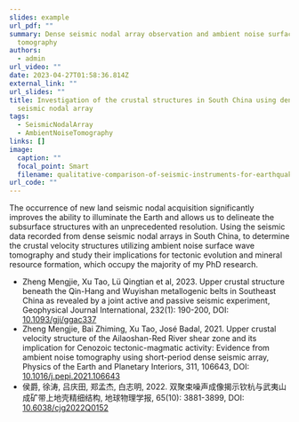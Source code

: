 ```yaml
---
slides: example
url_pdf: ""
summary: D﻿ense seismic nodal array observation and ambient noise surface wave
  tomography
authors:
  - admin
url_video: ""
date: 2023-04-27T01:58:36.814Z
external_link: ""
url_slides: ""
title: Investigation of the crustal structures in South China using dense
  seismic nodal array
tags:
  - SeismicNodalArray
  - AmbientNoiseTomography
links: []
image:
  caption: ""
  focal_point: Smart
  filename: qualitative-comparison-of-seismic-instruments-for-earthquake-rapid-response-scored-in.png
url_code: ""
---
```

The occurrence of new land seismic nodal acquisition significantly improves the ability to illuminate the Earth and allows us to delineate the subsurface structures with an unprecedented resolution. Using the seismic data recorded from dense seismic nodal arrays in South China, to determine the crustal velocity structures utilizing ambient noise surface wave tomography and study their implications for tectonic evolution and mineral resource formation, which occupy the majority of my PhD research.

* Zheng Mengjie, Xu Tao, Lü Qingtian et al, 2023. Upper crustal structure beneath the Qin-Hang and Wuyishan metallogenic belts in Southeast China as revealed by a joint active and passive seismic experiment, Geophysical Journal International, 232(1): 190-200, DOI: [10.1093/gji/ggac337](https://doi.org/10.1093/gji/ggac337)
* Zheng Mengjie, Bai Zhiming, Xu Tao, José Badal, 2021. Upper crustal velocity structure of the Ailaoshan-Red River shear zone and its implication for Cenozoic tectonic-magmatic activity: Evidence from ambient noise tomography using short-period dense seismic array, Physics of the Earth and Planetary Interiors, 311, 106643, DOI: [10.1016/j.pepi.2021.106643](https://doi.org/10.1016/j.pepi.2021.106643)
* 侯爵, 徐涛, 吕庆田, 郑孟杰, 白志明, 2022. 双聚束噪声成像揭示钦杭与武夷山成矿带上地壳精细结构, 地球物理学报, 65(10): 3881-3899, DOI: [10.6038/cjg2022Q0152](https://doi.org/10.6038/cjg2022Q0152)
